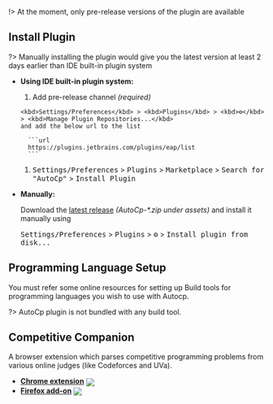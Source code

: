 !> At the moment, only pre-release versions of the plugin are available

## Install Plugin

?> Manually installing the plugin would give you the latest version at least 2 days earlier than IDE built-in plugin
system

- __Using IDE built-in plugin system:__

    1. Add pre-release channel _(required)_

      <kbd>Settings/Preferences</kbd> > <kbd>Plugins</kbd> > <kbd>⚙️</kbd> > <kbd>Manage Plugin Repositories...</kbd>
      and add the below url to the list

        ```url
        https://plugins.jetbrains.com/plugins/eap/list
        ``` 

    1. <kbd>Settings/Preferences</kbd> > <kbd>Plugins</kbd> > <kbd>Marketplace</kbd> > <kbd>Search for "AutoCp"</kbd> >
       <kbd>Install Plugin</kbd>


- __Manually:__

  Download the [latest release](https://github.com/Pushpavel/AutoCp/releases) _(AutoCp-*.zip under assets)_ and install
  it manually using

  <kbd>Settings/Preferences</kbd> > <kbd>Plugins</kbd> > <kbd>⚙️</kbd> > <kbd>Install plugin from disk...</kbd>

## Programming Language Setup

You must refer some online resources for setting up Build tools for programming languages you wish to use with Autocp.

?> AutoCp plugin is not bundled with any build tool.

## Competitive Companion

A browser extension which parses competitive programming problems from various online judges (like Codeforces and UVa).

- [**Chrome extension**][link-cws] [<img valign="middle" src="https://img.shields.io/chrome-web-store/v/cjnmckjndlpiamhfimnnjmnckgghkjbl.svg?label=%20">][link-cws]
- [**Firefox add-on**][link-amo] [<img valign="middle" src="https://img.shields.io/amo/v/competitive-companion.svg?label=%20">][link-amo]

[link-cws]: https://chrome.google.com/webstore/detail/competitive-companion/cjnmckjndlpiamhfimnnjmnckgghkjbl

[link-amo]: https://addons.mozilla.org/en-US/firefox/addon/competitive-companion/
